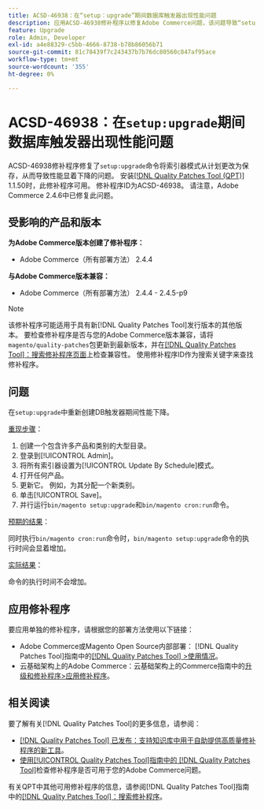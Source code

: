 ```yaml
---
title: ACSD-46938：在“setup：upgrade”期间数据库触发器出现性能问题
description: 应用ACSD-46938修补程序以修复Adobe Commerce问题，该问题导致“setup：upgrade”命令将索引器模式从计划更改为保存，从而显着降低性能。
feature: Upgrade
role: Admin, Developer
exl-id: a4e88329-c5bb-4666-8738-b78b86056b71
source-git-commit: 81c78439f7c243437b7b76dc80560c847af95ace
workflow-type: tm+mt
source-wordcount: '355'
ht-degree: 0%

---
```


# ACSD-46938：在`setup:upgrade`期间数据库触发器出现性能问题

ACSD-46938修补程序修复了`setup:upgrade`命令将索引器模式从计划更改为保存，从而导致性能显着下降的问题。 安装[[!DNL Quality Patches Tool (QPT)]](https://experienceleague.adobe.com/zh-hans/docs/commerce-knowledge-base/kb/announcements/commerce-announcements/magento-quality-patches-released-new-tool-to-self-serve-quality-patches) 1.1.50时，此修补程序可用。 修补程序ID为ACSD-46938。 请注意，Adobe Commerce 2.4.6中已修复此问题。

## 受影响的产品和版本

**为Adobe Commerce版本创建了修补程序：**

* Adobe Commerce（所有部署方法） 2.4.4

**与Adobe Commerce版本兼容：**

* Adobe Commerce（所有部署方法） 2.4.4 - 2.4.5-p9

>[!NOTE]
>
>该修补程序可能适用于具有新[!DNL Quality Patches Tool]发行版本的其他版本。 要检查修补程序是否与您的Adobe Commerce版本兼容，请将`magento/quality-patches`包更新到最新版本，并在[[!DNL Quality Patches Tool]：搜索修补程序页面](https://experienceleague.adobe.com/tools/commerce-quality-patches/index.html?lang=zh-Hans)上检查兼容性。 使用修补程序ID作为搜索关键字来查找修补程序。

## 问题

在`setup:upgrade`中重新创建DB触发器期间性能下降。

<u>重现步骤</u>：

1. 创建一个包含许多产品和类别的大型目录。
1. 登录到[!UICONTROL Admin]。
1. 将所有索引器设置为[!UICONTROL Update By Schedule]模式。
1. 打开任何产品。
1. 更新它。 例如，为其分配一个新类别。
1. 单击[!UICONTROL Save]。
1. 并行运行`bin/magento setup:upgrade`和`bin/magento cron:run`命令。

<u>预期的结果</u>：

同时执行`bin/magento cron:run`命令时，`bin/magento setup:upgrade`命令的执行时间会显着增加。

<u>实际结果</u>：

命令的执行时间不会增加。

## 应用修补程序

要应用单独的修补程序，请根据您的部署方法使用以下链接：

* Adobe Commerce或Magento Open Source内部部署： [!DNL Quality Patches Tool]指南中的[[!DNL Quality Patches Tool] >使用情况](/help/tools/quality-patches-tool/usage.md)。
* 云基础架构上的Adobe Commerce：云基础架构上的Commerce指南中的[升级和修补程序>应用修补程序](https://experienceleague.adobe.com/docs/commerce-cloud-service/user-guide/develop/upgrade/apply-patches.html?lang=zh-Hans)。

## 相关阅读

要了解有关[!DNL Quality Patches Tool]的更多信息，请参阅：

* [[!DNL Quality Patches Tool] 已发布：支持知识库中用于自助提供高质量修补程序的新工具](https://experienceleague.adobe.com/zh-hans/docs/commerce-knowledge-base/kb/announcements/commerce-announcements/magento-quality-patches-released-new-tool-to-self-serve-quality-patches)。
* [使用[!UICONTROL Quality Patches Tool]指南中的 [!DNL Quality Patches Tool]](/help/tools/quality-patches-tool/patches-available-in-qpt/check-patch-for-magento-issue-with-magento-quality-patches.md)检查修补程序是否可用于您的Adobe Commerce问题。


有关QPT中其他可用修补程序的信息，请参阅[!DNL Quality Patches Tool]指南中的[[!DNL Quality Patches Tool]：搜索修补程序](https://experienceleague.adobe.com/tools/commerce-quality-patches/index.html?lang=zh-Hans)。
